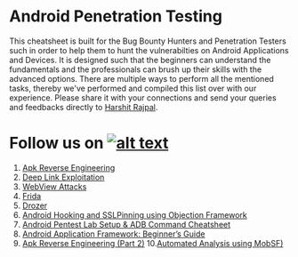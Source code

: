 # Android Penetration Testing

This cheatsheet is built for the Bug Bounty Hunters and Penetration Testers such in order to help them to hunt the vulnerabilties on Android Applications and Devices. It is designed such that the beginners can understand the fundamentals and the professionals can brush up their skills with the advanced options. There are multiple ways to perform all the mentioned tasks, thereby we've performed and compiled this list over with our experience. Please share it with your connections and send your queries and feedbacks directly to [Harshit Rajpal](https://www.linkedin.com/in/harshit-rajpal-79bb43103/).

[1.1]: http://i.imgur.com/tXSoThF.png
[1]: http://www.twitter.com/hackinarticles
# Follow us on [![alt text][1.1]][1]


1. [Apk Reverse Engineering](https://www.hackingarticles.in/android-penetration-testing-apk-reverse-engineering/)
2. [Deep Link Exploitation](https://www.hackingarticles.in/android-pentest-deep-link-exploitation/)
3. [WebView Attacks](https://www.hackingarticles.in/android-penetration-testing-webview-attacks/)
4. [Frida](https://www.hackingarticles.in/android-penetration-testing-frida/)
5. [Drozer](https://www.hackingarticles.in/android-penetration-testing-drozer/)
6. [Android Hooking and SSLPinning using Objection Framework](https://www.hackingarticles.in/android-hooking-and-sslpinning-using-objection-framework/)
7. [Android Pentest Lab Setup & ADB Command Cheatsheet](https://www.hackingarticles.in/android-pentest-lab-setup-adb-command-cheatsheet/)
8. [Android Application Framework: Beginner’s Guide](https://www.hackingarticles.in/android-application-framework-beginners-guide/)
9. [Apk Reverse Engineering (Part 2)](https://www.hackingarticles.in/android-penetration-testing-apk-reversing-part-2/)
10.[Automated Analysis using MobSF)](https://www.hackingarticles.in/android-pentest-automated-analysis-using-mobsf/)
